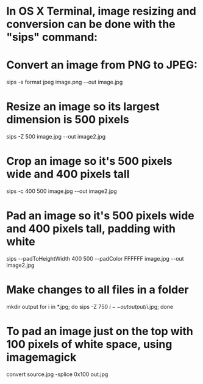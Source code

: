 # In OS X Terminal, image resizing and conversion can be done with the "sips" command:

# Convert an image from PNG to JPEG:

sips -s format jpeg image.png --out image.jpg

# Resize an image so its largest dimension is 500 pixels

sips -Z 500 image.jpg --out image2.jpg

# Crop an image so it's 500 pixels wide and 400 pixels tall

sips -c 400 500 image.jpg --out image2.jpg

# Pad an image so it's 500 pixels wide and 400 pixels tall, padding with white

sips --padToHeightWidth 400 500 --padColor FFFFFF image.jpg --out image2.jpg

# Make changes to all files in a folder

mkdir output
for i in *.jpg; do sips -Z 750 $i --out output/$i.jpg; done

# To pad an image just on the top with 100 pixels of white space, using imagemagick

convert source.jpg -splice 0x100 out.jpg